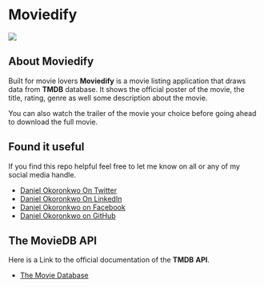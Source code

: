 # Moviedify

<!-- <img src="public/img/moviedify.png" width="350" title="hover text">. -->

<!-- ![Moviedify Image](public/img/moviedify.png) -->

<!-- ![alt text](https://github.com/danielokoronkwo-coder/moviedify/blob/main/public/img/moviedify.png?raw=true) -->

<img src="https://github.com/danielokoronkwo-coder/moviedify/blob/main/public/img/moviedify.png?raw=true">


## About Moviedify

Built for movie lovers **Moviedify** is a movie listing application that draws data from **TMDB** database. It shows the official poster of the movie, the title, rating, genre as well some description about the movie.

You can also watch the trailer of the movie your choice before going ahead to download the full movie.

## Found it useful

 If you find this repo helpful feel free to let me know on all or any of my social media handle.

- [Daniel Okoronkwo On Twitter](https://twitter.com/@Abadeveloper)
- [Daniel Okoronkwo On LinkedIn](https://www.linkedin.com/in/daniel-okoronkwo-a0a0821b2)
- [Daniel Okoronkwo on Facebook](https://www.facebook.com/daniel.okoronkwo.52)
- [Daniel Okoronkwo on GitHub](https://github.com/danielokoronkwo-coder)

## The MovieDB API

Here is a Link to the official documentation of the **TMDB** **API**.

- [The Movie Database](https://developers.themoviedb.org/3/getting-started/introduction)  
